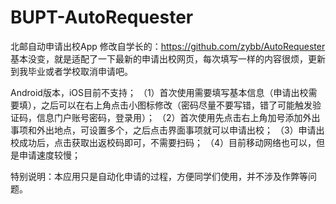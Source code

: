 # BUPT-AutoRequester
北邮自动申请出校App
修改自学长的：https://github.com/zybb/AutoRequester
基本没变，就是适配了一下最新的申请出校网页，每次填写一样的内容很烦，更新到我毕业或者学校取消申请吧。

Android版本，iOS目前不支持； （1）首次使用需要填写基本信息（申请出校需要填），之后可以在右上角点击小图标修改（密码尽量不要写错，错了可能触发验证码，信息门户账号密码，登录用）； （2）首次使用先点击右上角加号添加外出事项和外出地点，可设置多个，之后点击界面事项就可以申请出校； （3）申请出校成功后，点击获取出返校码即可，不需要扫码； （4）目前移动网络也可以，但是申请速度较慢；

特别说明：本应用只是自动化申请的过程，方便同学们使用，并不涉及作弊等问题。

